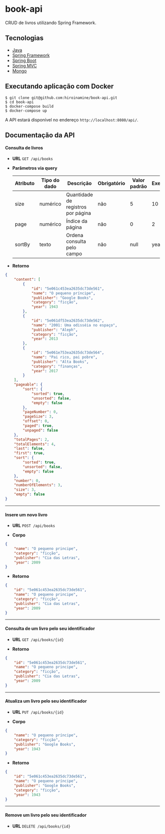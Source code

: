 book-api 
======

CRUD de livros utilizando Spring Framework.

## Tecnologias
- [Java](https://docs.oracle.com/en/java/javase/11)
- [Spring Framework](https://spring.io/projects/spring-framework)
- [Spring Boot](https://spring.io/projects/spring-boot)
- [Spring MVC](https://docs.spring.io/spring/docs/current/spring-framework-reference/web.html#spring-web)
- [Mongo](https://docs.mongodb.com)


## Executando aplicação com Docker
```
$ git clone git@github.com:hiroinamine/book-api.git
$ cd book-api
$ docker-compose build
$ docker-compose up
```
A API estará disponível no endereço `http://localhost:8080/api/`.

## Documentação da API

#### Consulta de livros

- **URL**
    `GET /api/books`

- **Parâmetros via query**

  | Atributo | Tipo do dado | Descrição                                | Obrigatório | Valor padrão | Exemplo     |
  | -------- | ------------ | ---------------------------------------- | ----------- | ------------ | ----------- |
  | size     | numérico     | Quantidade de registros por página       | não         | 5            | 10          |
  | page     | numérico     | Índice da página                         | não         | 0            | 2           |
  | sortBy   | texto        | Ordena consulta pelo campo               | não         | null         | year        |

- **Retorno**
```json
{
    "content": [
        {
            "id": "5e061c453ea2635dc73de561",
            "name": "O pequeno príncipe",
            "publisher": "Google Books",
            "category": "ficção",
            "year": 1943
        },
        {
            "id": "5e061df53ea2635dc73de562",
            "name": "2001: Uma odisséia no espaço",
            "publisher": "Aleph",
            "category": "ficção",
            "year": 2013
        },
        {
            "id": "5e061e753ea2635dc73de564",
            "name": "Pai rico, pai pobre",
            "publisher": "Alta Books",
            "category": "finanças",
            "year": 2017
        }
    ],
    "pageable": {
        "sort": {
            "sorted": true,
            "unsorted": false,
            "empty": false
        },
        "pageNumber": 0,
        "pageSize": 3,
        "offset": 0,
        "paged": true,
        "unpaged": false
    },
    "totalPages": 2,
    "totalElements": 4,
    "last": false,
    "first": true,
    "sort": {
        "sorted": true,
        "unsorted": false,
        "empty": false
    },
    "number": 0,
    "numberOfElements": 3,
    "size": 3,
    "empty": false
}
```

-----

#### Insere um novo livro

- **URL**
    `POST /api/books`

- **Corpo**
```json
{
    "name": "O pequeno principe",
    "category": "ficção",
    "publisher": "Cia das Letras",
    "year": 2009
}
```

- **Retorno**
```json
{
    "id": "5e061c453ea2635dc73de561",
    "name": "O pequeno principe",
    "category": "ficção",
    "publisher": "Cia das Letras",
    "year": 2009
}
```

-----

#### Consulta de um livro pelo seu identificador

- **URL**
    `GET /api/books/{id}`

- **Retorno**
```json
{
    "id": "5e061c453ea2635dc73de561",
    "name": "O pequeno principe",
    "category": "ficção",
    "publisher": "Cia das Letras",
    "year": 2009
}
```

-----

#### Atualiza um livro pelo seu identificador

- **URL**
    `PUT /api/books/{id}`

- **Corpo**
```json
{
    "name": "O pequeno príncipe",
    "category": "ficção",
    "publisher": "Google Books",
    "year": 1943
}
```

- **Retorno**
```json
{
    "id": "5e061c453ea2635dc73de561",
    "name": "O pequeno príncipe",
    "publisher": "Google Books",
    "category": "ficção",
    "year": 1943
}
```

-----

#### Remove um livro pelo seu identificador

- **URL**
    `DELETE /api/books/{id}`
